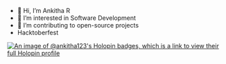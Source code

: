- 👋 Hi, I’m Ankitha R
- 👀 I’m interested in Software Development
- 🌱 I’m contributing to open-source projects
- Hacktoberfest

[![An image of @ankitha123's Holopin badges, which is a link to view their full Holopin profile](https://holopin.me/ankitha123)](https://holopin.io/@ankitha123)
